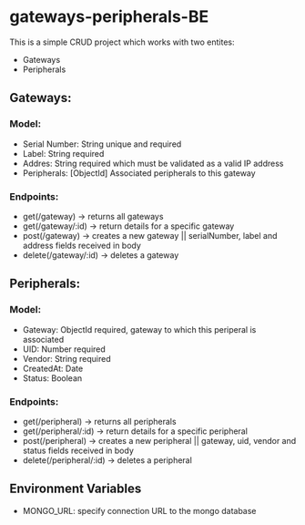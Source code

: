 # gateways-peripherals-BE

This is a simple CRUD project which works with two entites:

- Gateways
- Peripherals

## Gateways:

### Model:

- Serial Number: String unique and required
- Label: String required
- Addres: String required which must be validated as a valid IP address
- Peripherals: [ObjectId] Associated peripherals to this gateway

### Endpoints:

- get(/gateway) -> returns all gateways
- get(/gateway/:id) -> return details for a specific gateway
- post(/gateway) -> creates a new gateway || serialNumber, label and address fields received in body
- delete(/gateway/:id) -> deletes a gateway

## Peripherals:

### Model:

- Gateway: ObjectId required, gateway to which this periperal is associated
- UID: Number required
- Vendor: String required
- CreatedAt: Date
- Status: Boolean

### Endpoints:

- get(/peripheral) -> returns all peripherals
- get(/peripheral/:id) -> return details for a specific peripheral
- post(/peripheral) -> creates a new peripheral || gateway, uid, vendor and status fields received in body
- delete(/peripheral/:id) -> deletes a peripheral

## Environment Variables

- MONGO_URL: specify connection URL to the mongo database
